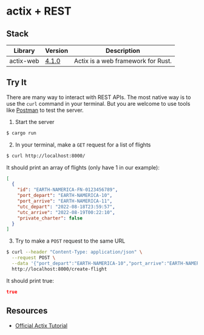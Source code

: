 # actix + REST

## Stack

| Library   | Version                                             | Description                        |
| --------- | --------------------------------------------------- | ---------------------------------- |
| actix-web | [4.1.0](https://docs.rs/actix-web/4.1.0/actix_web/) | Actix is a web framework for Rust. |

## Try It

There are many way to interact with REST APIs. The most native way is to
use the `curl` command in your terminal. But you are welcome to use
tools like [Postman](https://www.postman.com/) to test the server.

1. Start the server

```bash
$ cargo run
```

2. In your terminal, make a `GET` request for a list of flights

```bash
$ curl http://localhost:8000/
```

It should print an array of flights (only have 1 in our example):

```json
[
  {
    "id": "EARTH-NAMERICA-FN-0123456789",
    "port_depart": "EARTH-NAMERICA-10",
    "port_arrive": "EARTH-NAMERICA-11",
    "utc_depart": "2022-08-18T23:59:57",
    "utc_arrive": "2022-08-19T00:22:10",
    "private_charter": false
  }
]
```

3. Try to make a `POST` request to the same URL

```bash
$ curl --header "Content-Type: application/json" \
  --request POST \
  --data '{"port_depart":"EARTH-NAMERICA-10","port_arrive":"EARTH-NAMERICA-11","utc_arrive_by":"2022-08-18T23:59:57", "private_charter":false}' \
  http://localhost:8000/create-flight
```

It should print true:

```json
true
```

## Resources

- [Official Actix Tutorial](https://actix.rs/docs/getting-started/)
